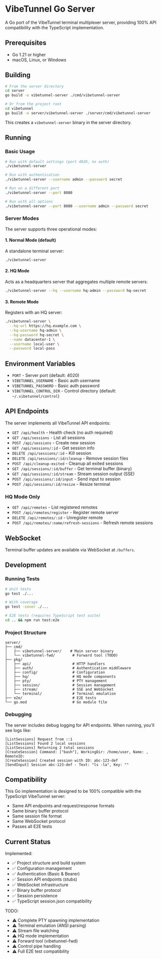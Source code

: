 # VibeTunnel Go Server

A Go port of the VibeTunnel terminal multiplexer server, providing 100% API compatibility with the TypeScript implementation.

## Prerequisites

- Go 1.21 or higher
- macOS, Linux, or Windows

## Building

```bash
# From the server directory
cd server
go build -o vibetunnel-server ./cmd/vibetunnel-server

# Or from the project root
cd vibetunnel
go build -o server/vibetunnel-server ./server/cmd/vibetunnel-server
```

This creates a `vibetunnel-server` binary in the server directory.

## Running

### Basic Usage

```bash
# Run with default settings (port 4020, no auth)
./vibetunnel-server

# Run with authentication
./vibetunnel-server --username admin --password secret

# Run on a different port
./vibetunnel-server --port 8080

# Run with all options
./vibetunnel-server --port 8080 --username admin --password secret
```

### Server Modes

The server supports three operational modes:

#### 1. Normal Mode (default)
A standalone terminal server:
```bash
./vibetunnel-server
```

#### 2. HQ Mode
Acts as a headquarters server that aggregates multiple remote servers:
```bash
./vibetunnel-server --hq --username hq-admin --password hq-secret
```

#### 3. Remote Mode
Registers with an HQ server:
```bash
./vibetunnel-server \
  --hq-url https://hq.example.com \
  --hq-username hq-admin \
  --hq-password hq-secret \
  --name datacenter-1 \
  --username local-user \
  --password local-pass
```

## Environment Variables

- `PORT` - Server port (default: 4020)
- `VIBETUNNEL_USERNAME` - Basic auth username
- `VIBETUNNEL_PASSWORD` - Basic auth password
- `VIBETUNNEL_CONTROL_DIR` - Control directory (default: `~/.vibetunnel/control`)

## API Endpoints

The server implements all VibeTunnel API endpoints:

- `GET /api/health` - Health check (no auth required)
- `GET /api/sessions` - List all sessions
- `POST /api/sessions` - Create new session
- `GET /api/sessions/:id` - Get session info
- `DELETE /api/sessions/:id` - Kill session
- `DELETE /api/sessions/:id/cleanup` - Remove session files
- `POST /api/cleanup-exited` - Cleanup all exited sessions
- `GET /api/sessions/:id/buffer` - Get terminal buffer (binary)
- `GET /api/sessions/:id/stream` - Stream session output (SSE)
- `POST /api/sessions/:id/input` - Send input to session
- `POST /api/sessions/:id/resize` - Resize terminal

### HQ Mode Only
- `GET /api/remotes` - List registered remotes
- `POST /api/remotes/register` - Register remote server
- `DELETE /api/remotes/:id` - Unregister remote
- `POST /api/remotes/:name/refresh-sessions` - Refresh remote sessions

## WebSocket

Terminal buffer updates are available via WebSocket at `/buffers`.

## Development

### Running Tests

```bash
# Unit tests
go test ./...

# With coverage
go test -cover ./...

# E2E tests (requires TypeScript test suite)
cd .. && npm run test:e2e
```

### Project Structure

```
server/
├── cmd/
│   ├── vibetunnel-server/    # Main server binary
│   └── vibetunnel-fwd/        # Forward tool (TODO)
├── pkg/
│   ├── api/                   # HTTP handlers
│   ├── auth/                  # Authentication middleware
│   ├── config/                # Configuration
│   ├── hq/                    # HQ mode components
│   ├── pty/                   # PTY management
│   ├── session/               # Session management
│   ├── stream/                # SSE and WebSocket
│   └── terminal/              # Terminal emulation
├── e2e/                       # E2E tests
└── go.mod                     # Go module file
```

### Debugging

The server includes debug logging for API endpoints. When running, you'll see logs like:

```
[ListSessions] Request from ::1
[ListSessions] Found 2 local sessions
[ListSessions] Returning 2 total sessions
[CreateSession] Command: ["bash"], WorkingDir: /home/user, Name: , RemoteID: 
[CreateSession] Created session with ID: abc-123-def
[SendInput] Session abc-123-def - Text: "ls -la", Key: ""
```

## Compatibility

This Go implementation is designed to be 100% compatible with the TypeScript VibeTunnel server:
- Same API endpoints and request/response formats
- Same binary buffer protocol
- Same session file format
- Same WebSocket protocol
- Passes all E2E tests

## Current Status

Implemented:
- ✅ Project structure and build system
- ✅ Configuration management
- ✅ Authentication (Basic & Bearer)
- ✅ Session API endpoints (stubs)
- ✅ WebSocket infrastructure
- ✅ Binary buffer protocol
- ✅ Session persistence
- ✅ TypeScript session.json compatibility

TODO:
- ⚠️ Complete PTY spawning implementation
- ⚠️ Terminal emulation (ANSI parsing)
- ⚠️ Stream file watching
- ⚠️ HQ mode implementation
- ⚠️ Forward tool (vibetunnel-fwd)
- ⚠️ Control pipe handling
- ⚠️ Full E2E test compatibility